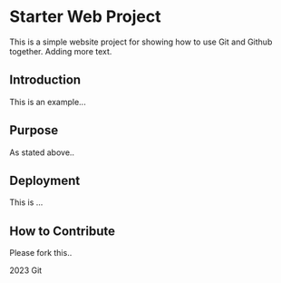 # Starter Web Project

This is a simple website project for showing how to use Git and Github together. Adding more text.

## Introduction

This is an example...

## Purpose

As stated above..

## Deployment

This is ...

## How to Contribute

Please fork this..

2023 Git
